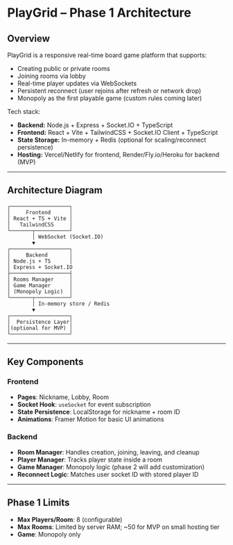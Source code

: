 # PlayGrid – Phase 1 Architecture

## Overview

PlayGrid is a responsive real-time board game platform that supports:

- Creating public or private rooms
- Joining rooms via lobby
- Real-time player updates via WebSockets
- Persistent reconnect (user rejoins after refresh or network drop)
- Monopoly as the first playable game (custom rules coming later)

Tech stack:

- **Backend:** Node.js + Express + Socket.IO + TypeScript
- **Frontend:** React + Vite + TailwindCSS + Socket.IO Client + TypeScript
- **State Storage:** In-memory + Redis (optional for scaling/reconnect persistence)
- **Hosting:** Vercel/Netlify for frontend, Render/Fly.io/Heroku for backend (MVP)

---

## Architecture Diagram

    ┌───────────────────┐
    │     Frontend      │
    │ React + TS + Vite │
    │   TailwindCSS     │
    └───────┬───────────┘
            │ WebSocket (Socket.IO)
            ▼
    ┌───────────────────┐
    │     Backend       │
    │ Node.js + TS      │
    │ Express + Socket.IO
    ├───────────────────┤
    │ Rooms Manager     │
    │ Game Manager      │
    │ (Monopoly Logic)  │
    └───────┬───────────┘
            │ In-memory store / Redis
            ▼
    ┌───────────────────┐
    │  Persistence Layer│
    │(optional for MVP) │
    └───────────────────┘

---

## Key Components

### Frontend

- **Pages**: Nickname, Lobby, Room
- **Socket Hook**: `useSocket` for event subscription
- **State Persistence**: LocalStorage for nickname + room ID
- **Animations**: Framer Motion for basic UI animations

### Backend

- **Room Manager**: Handles creation, joining, leaving, and cleanup
- **Player Manager**: Tracks player state inside a room
- **Game Manager**: Monopoly logic (phase 2 will add customization)
- **Reconnect Logic**: Matches user socket ID with stored player ID

---

## Phase 1 Limits

- **Max Players/Room**: 8 (configurable)
- **Max Rooms**: Limited by server RAM; ~50 for MVP on small hosting tier
- **Game**: Monopoly only

